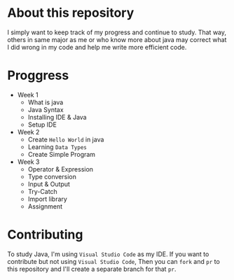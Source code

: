 # About this repository

I simply want to keep track of my progress and continue to study. That way, others in same major as me or who know more about java may correct what I did wrong in my code and help me write more efficient code.

# Proggress

* Week 1
    * What is java
    * Java Syntax
    * Installing IDE & Java
    * Setup IDE
* Week 2
    * Create `Hello World` in java
    * Learning `Data Types`
    * Create Simple Program
* Week 3
    * Operator & Expression
    * Type conversion
    * Input & Output
    * Try-Catch
    * Import library
    * Assignment

# Contributing

To study Java, I'm using `Visual Studio Code` as my IDE. If you want to contribute but not using `Visual Studio Code`, Then you can `fork` and `pr` to this repository and I'll create a separate branch for that `pr`.
